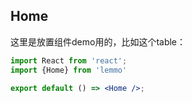 ## Home

这里是放置组件demo用的，比如这个table：

```jsx
import React from 'react';
import {Home} from 'lemmo'

export default () => <Home />;
```
